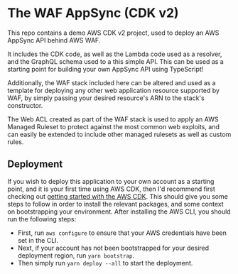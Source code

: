 # The WAF AppSync (CDK v2) #

This repo contains a demo AWS CDK v2 project, used to deploy an AWS AppSync API behind AWS WAF.

It includes the CDK code, as well as the Lambda code used as a resolver, and the GraphQL schema used to a this simple API. This can be used as a starting point for building your own AppSync API using TypeScript!

Additionally, the WAF stack included here can be altered and used as a template for deploying any other web application resource supported by WAF, by simply passing your desired resource's ARN to the stack's constructor.

The Web ACL created as part of the WAF stack is used to apply an AWS Managed Ruleset to protect against the most common web exploits, and can easily be extended to include other managed rulesets as well as custom rules. 

## Deployment ##

If you wish to deploy this application to your own account as a starting point, and it is your first time using AWS CDK, then I'd recommend first checking out [getting started with the AWS CDK](https://docs.aws.amazon.com/cdk/v2/guide/getting_started.html). 
This should give you some steps to follow in order to install the relevant packages, and some context on bootstrapping your environment.
After installing the AWS CLI, you should run the following steps:

* First, run `aws configure` to ensure that your AWS credentials have been set in the CLI. 
* Next, if your account has not been bootstrapped for your desired deployment region, run `yarn bootstrap`.
* Then simply run `yarn deploy --all` to start the deployment.